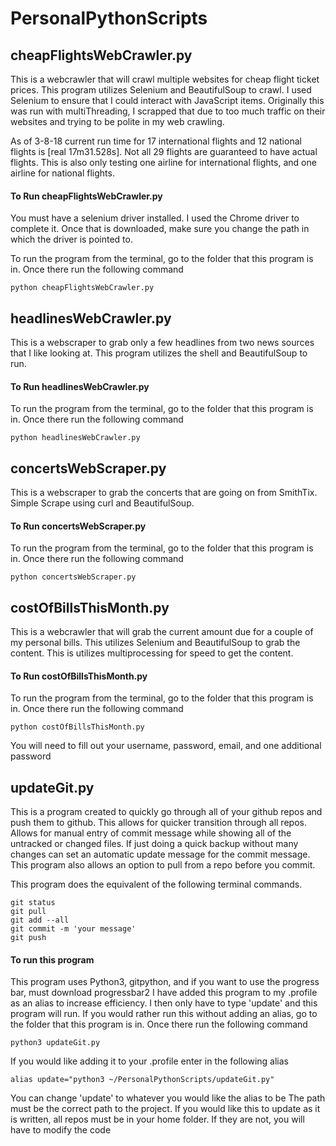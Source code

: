 # PersonalPythonScripts

## cheapFlightsWebCrawler.py
This is a webcrawler that will crawl multiple websites for cheap flight ticket prices.
This program utilizes Selenium and BeautifulSoup to crawl. I used Selenium to ensure that I could interact with JavaScript items. Originally this was run with multiThreading, I scrapped that due to too much traffic on their websites and trying to be polite in my web crawling.

As of 3-8-18 current run time for 17 international flights and 12 national flights is [real	17m31.528s]. Not all 29 flights are guaranteed to have actual flights. This is also only testing one airline for international flights, and one airline for national flights.

#### To Run cheapFlightsWebCrawler.py
You must have a selenium driver installed. I used the Chrome driver to complete it. Once that is downloaded, make sure you change the path in which the driver is pointed to.

To run the program from the terminal, go to the folder that this program is in.
Once there run the following command
```
python cheapFlightsWebCrawler.py
```

## headlinesWebCrawler.py
This is a webscraper to grab only a few headlines from two news sources that I like looking at.
This program utilizes the shell and BeautifulSoup to run.

#### To Run headlinesWebCrawler.py
To run the program from the terminal, go to the folder that this program is in.
Once there run the following command
```
python headlinesWebCrawler.py
```


## concertsWebScraper.py
This is a webscraper to grab the concerts that are going on from SmithTix. Simple Scrape using curl and BeautifulSoup.

#### To Run concertsWebScraper.py
To run the program from the terminal, go to the folder that this program is in.
Once there run the following command
```
python concertsWebScraper.py
```

## costOfBillsThisMonth.py
This is a webcrawler that will grab the current amount due for a couple of my personal bills.
This utilizes Selenium and BeautifulSoup to grab the content.
This is utilizes multiprocessing for speed to get the content.

#### To Run costOfBillsThisMonth.py
To run the program from the terminal, go to the folder that this program is in.
Once there run the following command
```
python costOfBillsThisMonth.py
```
You will need to fill out your username, password, email, and one additional password

## updateGit.py
This is a program created to quickly go through all of your github repos and push them to github. This allows for quicker transition through all repos. Allows for manual entry of commit message while showing all of the untracked or changed files. If just doing a quick backup without many changes can set an automatic update message for the commit message. This program also allows an option to pull from a repo before you commit.

This program does the equivalent of the following terminal commands.
```
git status
git pull
git add --all
git commit -m 'your message'
git push
```

#### To run this program
This program uses Python3, gitpython, and if you want to use the progress bar, must download progressbar2
I have added this program to my .profile as an alias to increase efficiency. I then only have to type 'update' and this program will run. If you would rather run this without adding an alias, go to the folder that this program is in. Once there run the following command
```
python3 updateGit.py
```
If you would like adding it to your .profile enter in the following alias
```
alias update="python3 ~/PersonalPythonScripts/updateGit.py"
```
You can change 'update' to whatever you would like the alias to be
The path must be the correct path to the project. If you would like this to update as it is written, all repos must be in your
home folder. If they are not, you will have to modify the code
